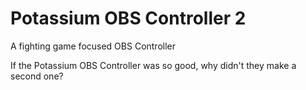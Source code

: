 # Potassium OBS Controller 2
A fighting game focused OBS Controller

If the Potassium OBS Controller was so good, why didn't they make a second one?


